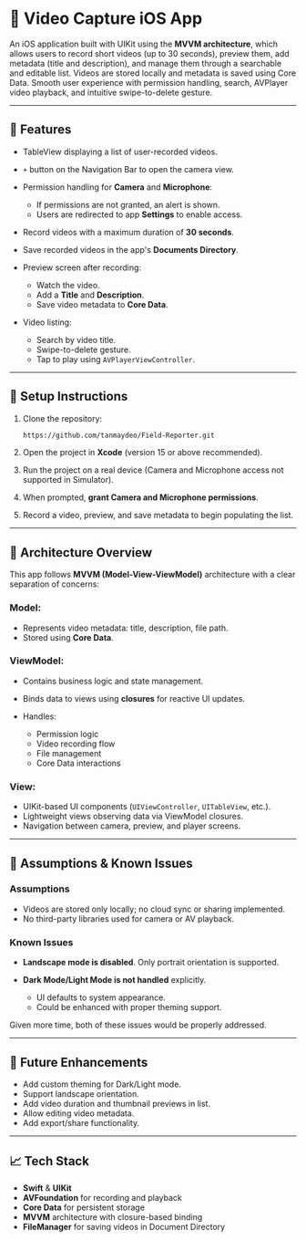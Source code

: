 # 🎥 Video Capture iOS App

An iOS application built with UIKit using the **MVVM architecture**, which allows users to record short videos (up to 30 seconds), preview them, add metadata (title and description), and manage them through a searchable and editable list. Videos are stored locally and metadata is saved using Core Data. Smooth user experience with permission handling, search, AVPlayer video playback, and intuitive swipe-to-delete gesture.

---

## 📲 Features

* TableView displaying a list of user-recorded videos.
* `+` button on the Navigation Bar to open the camera view.
* Permission handling for **Camera** and **Microphone**:

  * If permissions are not granted, an alert is shown.
  * Users are redirected to app **Settings** to enable access.
* Record videos with a maximum duration of **30 seconds**.
* Save recorded videos in the app's **Documents Directory**.
* Preview screen after recording:

  * Watch the video.
  * Add a **Title** and **Description**.
  * Save video metadata to **Core Data**.
* Video listing:

  * Search by video title.
  * Swipe-to-delete gesture.
  * Tap to play using `AVPlayerViewController`.

---

## 📁 Setup Instructions

1. Clone the repository:

   ```bash
   https://github.com/tanmaydeo/Field-Reporter.git
   ```

2. Open the project in **Xcode** (version 15 or above recommended).

3. Run the project on a real device (Camera and Microphone access not supported in Simulator).

4. When prompted, **grant Camera and Microphone permissions**.

5. Record a video, preview, and save metadata to begin populating the list.

---

## 📄 Architecture Overview

This app follows **MVVM (Model-View-ViewModel)** architecture with a clear separation of concerns:

### Model:

* Represents video metadata: title, description, file path.
* Stored using **Core Data**.

### ViewModel:

* Contains business logic and state management.
* Binds data to views using **closures** for reactive UI updates.
* Handles:

  * Permission logic
  * Video recording flow
  * File management
  * Core Data interactions

### View:

* UIKit-based UI components (`UIViewController`, `UITableView`, etc.).
* Lightweight views observing data via ViewModel closures.
* Navigation between camera, preview, and player screens.

---

## 🚫 Assumptions & Known Issues

### Assumptions

* Videos are stored only locally; no cloud sync or sharing implemented.
* No third-party libraries used for camera or AV playback.

### Known Issues

* **Landscape mode is disabled**. Only portrait orientation is supported.
* **Dark Mode/Light Mode is not handled** explicitly.

  * UI defaults to system appearance.
  * Could be enhanced with proper theming support.

Given more time, both of these issues would be properly addressed.

---

## 🚀 Future Enhancements

* Add custom theming for Dark/Light mode.
* Support landscape orientation.
* Add video duration and thumbnail previews in list.
* Allow editing video metadata.
* Add export/share functionality.

---

## 📈 Tech Stack

* **Swift** & **UIKit**
* **AVFoundation** for recording and playback
* **Core Data** for persistent storage
* **MVVM** architecture with closure-based binding
* **FileManager** for saving videos in Document Directory
